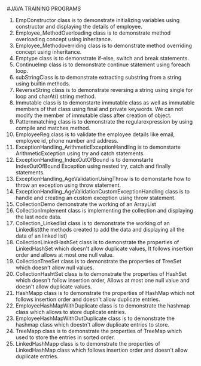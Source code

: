 #JAVA TRAINING PROGRAMS
1) EmpConstructor class is to demonstrate initializing variables using constructor and displaying the details of employee.
2) Employee_MethodOverloading class is to demonstrate method overloading concept using inheritance.
3) Employee_Methodoverriding class is to demonstrate method overriding concept using inheritance.
4) Emptype class is to demonstrate if-else, switch and break statements.
5) ContinueImp class is to demonstrate continue statement using foreach loop.
6) subStringClass is to demonstrate extracting substring from a string using builtin methods.
7) ReverseString class is to demonstrate reversing a string using single for loop and charAt() string method.
8) Immutable class is to demonstarte immutable class as well as immutable members of that class using final and private keywords.
     We can not modify the member of immutable class after creation of object.
9) Patternmatching class is to demonstrate the regularexpression by using compile and matches method.
10) EmployeeReg class is to validate the employee details like email, employee id, phone number and address.
11) ExceptionHandling_ArithmeticExceptionHandling is to demonstarte ArithmeticException using try and catch statements.
12) ExceptionHandling_IndexOutOfBound is to demonstarte IndexOutOfBound Exception using nested try, catch and finally statements.
13) ExceptionHandling_AgeValidationUsingThrow is to demonstarte how to throw an exception using throw statement.
14) ExceptionHandling_AgeValidationCustomExceptionHandling class is to handle and creating an custom exception using throw statement.
15) CollectionDemo demonstrate the working of an ArrayList
16) CollectionImplement class is implementing the collection and displaying the last node data.
17) Collection_Linkedlist class is to demonstrate the working of an Linkedlist(the methods created to add the data and displaying all the data of an linked list)
18) CollectionLinkedHashSet class is to demonstrate the properties of LinkedHashSet which doesn't allow duplicate values, It follows insertion order and allows at most one null value.
19) CollectionTreeSet class is to demonstrate the properties of TreeSet which doesn't allow null values.
20) CollectionHashtSet class is to demonstrate the properties of HashSet which doesn't follow insertion order, Allows at most one null value and doesn't allow duplicate values.
21) HashMapp class is to demonstrate the properties of HashMap which not follows insertion order and doesn't allow duplicate entries.
22) EmployeeHashMapWithDuplicate class is to demonstrate the hashmap class which allows to store duplicate entries.
23) EmployeeHashMapWithOutDuplicate class is to demonstrate the hashmap class which doestn't allow duplicate entries to store.
24) TreeMapp class is to demonstrate the properties of TreeMap which used to store the entries in sorted order.
25) LinkedHashMapp class is to demonstrate the properties of LinkedHashMap class which follows insertion order and doesn't allow duplicate entries.
